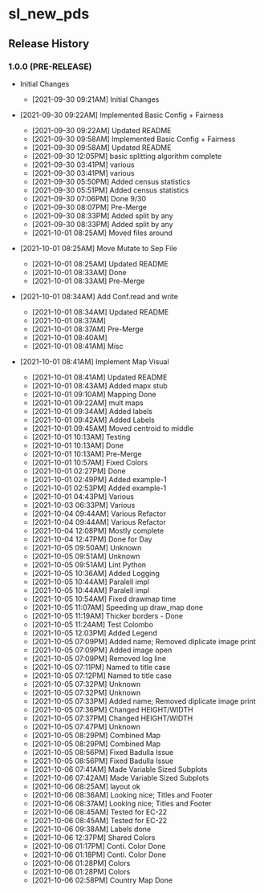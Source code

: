 # sl_new_pds

## Release History

### 1.0.0 (PRE-RELEASE)
* Initial Changes  
  *  [2021-09-30 09:21AM] Initial Changes

* [2021-09-30 09:22AM] Implemented Basic Config + Fairness 
  *  [2021-09-30 09:22AM] Updated README
  *  [2021-09-30 09:58AM] Implemented Basic Config + Fairness
  *  [2021-09-30 09:58AM] Updated README
  *  [2021-09-30 12:05PM] basic splitting algorithm complete
  *  [2021-09-30 03:41PM] various
  *  [2021-09-30 03:41PM] various
  *  [2021-09-30 05:50PM] Added census statistics
  *  [2021-09-30 05:51PM] Added census statistics
  *  [2021-09-30 07:06PM] Done 9/30
  *  [2021-09-30 08:07PM] Pre-Merge
  *  [2021-09-30 08:33PM] Added split by any
  *  [2021-09-30 08:33PM] Added split by any
  *  [2021-10-01 08:25AM] Moved files around
* [2021-10-01 08:25AM] Move Mutate to Sep File
  *  [2021-10-01 08:25AM] Updated README
  *  [2021-10-01 08:33AM] Done
  *  [2021-10-01 08:33AM] Pre-Merge
* [2021-10-01 08:34AM] Add Conf.read and write
  *  [2021-10-01 08:34AM] Updated README
  *  [2021-10-01 08:37AM] 
  *  [2021-10-01 08:37AM] Pre-Merge
  *  [2021-10-01 08:40AM] 
  *  [2021-10-01 08:41AM] Misc
* [2021-10-01 08:41AM] Implement Map Visual
  *  [2021-10-01 08:41AM] Updated README
  *  [2021-10-01 08:43AM] Added mapx stub
  *  [2021-10-01 09:10AM] Mapping Done
  *  [2021-10-01 09:22AM] mult maps
  *  [2021-10-01 09:34AM] Added labels
  *  [2021-10-01 09:42AM] Added Labels
  *  [2021-10-01 09:45AM] Moved centroid to middle
  *  [2021-10-01 10:13AM] Testing
  *  [2021-10-01 10:13AM] Done
  *  [2021-10-01 10:13AM] Pre-Merge
  *  [2021-10-01 10:57AM] Fixed Colors
  *  [2021-10-01 02:27PM] Done
  *  [2021-10-01 02:49PM] Added example-1
  *  [2021-10-01 02:53PM] Added example-1
  *  [2021-10-01 04:43PM] Various
  *  [2021-10-03 06:33PM] Various
  *  [2021-10-04 09:44AM] Various Refactor
  *  [2021-10-04 09:44AM] Various Refactor
  *  [2021-10-04 12:08PM] Mostly complete
  *  [2021-10-04 12:47PM] Done for Day
  *  [2021-10-05 09:50AM] Unknown
  *  [2021-10-05 09:51AM] Unknown
  *  [2021-10-05 09:51AM] Lint Python
  *  [2021-10-05 10:36AM] Added Logging
  *  [2021-10-05 10:44AM] Paralell impl
  *  [2021-10-05 10:44AM] Paralell impl
  *  [2021-10-05 10:54AM] Fixed drawmap time
  *  [2021-10-05 11:07AM] Speeding up draw_map done
  *  [2021-10-05 11:19AM] Thicker borders - Done
  *  [2021-10-05 11:24AM] Test Colombo
  *  [2021-10-05 12:03PM] Added Legend
  *  [2021-10-05 07:09PM] Added name; Removed diplicate image print
  *  [2021-10-05 07:09PM] Added image open
  *  [2021-10-05 07:09PM] Removed log line
  *  [2021-10-05 07:11PM] Named to title case
  *  [2021-10-05 07:12PM] Named to title case
  *  [2021-10-05 07:32PM] Unknown
  *  [2021-10-05 07:32PM] Unknown
  *  [2021-10-05 07:33PM] Added name; Removed diplicate image print
  *  [2021-10-05 07:36PM] Changed HEIGHT/WIDTH
  *  [2021-10-05 07:37PM] Changed HEIGHT/WIDTH
  *  [2021-10-05 07:47PM] Unknown
  *  [2021-10-05 08:29PM] Combined Map
  *  [2021-10-05 08:29PM] Combined Map
  *  [2021-10-05 08:56PM] Fixed Badulla Issue
  *  [2021-10-05 08:56PM] Fixed Badulla Issue
  *  [2021-10-06 07:41AM] Made Variable Sized Subplots
  *  [2021-10-06 07:42AM] Made Variable Sized Subplots
  *  [2021-10-06 08:25AM] layout ok
  *  [2021-10-06 08:36AM] Looking nice; Titles and Footer
  *  [2021-10-06 08:37AM] Looking nice; Titles and Footer
  *  [2021-10-06 08:45AM] Tested for EC-22
  *  [2021-10-06 08:45AM] Tested for EC-22
  *  [2021-10-06 09:38AM] Labels done
  *  [2021-10-06 12:37PM] Shared Colors
  *  [2021-10-06 01:17PM] Conti. Color Done
  *  [2021-10-06 01:18PM] Conti. Color Done
  *  [2021-10-06 01:28PM] Colors
  *  [2021-10-06 01:28PM] Colors
  *  [2021-10-06 02:58PM] Country Map Done
